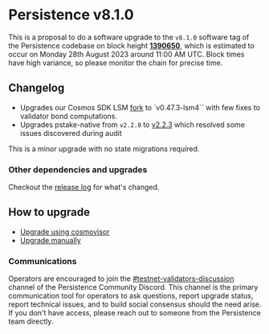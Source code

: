 # Persistence v8.1.0

This is a proposal to do a software upgrade to the `v8.1.0` software tag of the Persistence codebase on block height **[1390650](https://testnet.mintscan.io/persistence-testnet/blocks/1390650)**, which is estimated to occur on Monday 28th August 2023 around 11:00 AM UTC. Block times have high variance, so please monitor the chain for precise time.

## Changelog

- Upgrades our Cosmos SDK LSM [fork](https://github.com/persistenceOne/cosmos-sdk) to `v0.47.3-lsm4`` with few fixes to validator bond computations.
- Upgrades pstake-native from `v2.2.0` to [v2.2.3](https://github.com/persistenceOne/pstake-native/releases/tag/v2.3.3) which resolved some issues discovered during audit 

This is a minor upgrade with no state migrations required.


### Other dependencies and upgrades

Checkout the [release log](https://github.com/persistenceOne/persistenceCore/releases/tag/v8.1.0) for what's changed.

## How to upgrade

- [Upgrade using cosmovisor](https://docs.persistence.one/build/nodes-and-endpoints/node-operations/cosmovisor-upgrades)
- [Upgrade manually](https://docs.persistence.one/build/nodes-and-endpoints/node-operations/manual-upgrades)

### Communications

Operators are encouraged to join the [#testnet-validators-discussion](https://discord.gg/aGyvqujJ)
channel of the Persistence Community Discord. This channel is the primary communication tool
for operators to ask questions, report upgrade status, report technical issues, and to build
social consensus should the need arise. If you don't have access, please reach out to someone
from the Persistence team directly.
